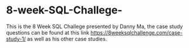 # 8-week-SQL-Challege-
This is the 8 Week SQL Challege presented by Danny Ma, the case study questions can be found at this link https://8weeksqlchallenge.com/case-study-1/ as well as his other case studies.  
